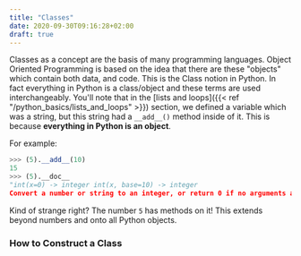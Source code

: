 ```yaml
---
title: "Classes"
date: 2020-09-30T09:16:28+02:00
draft: true
---
```


Classes as a concept are the basis of many programming languages. Object Oriented Programming is based on the idea that there are these "objects" which contain both data, and code. This is the Class notion in Python. In fact everything in Python is a class/object and these terms are used interchangeably. You'll note that in the [lists and loops]({{< ref "/python_basics/lists_and_loops" >}}) section, we defined a variable which was a string, but this string had a `__add__()` method inside of it. This is because **everything in Python is an object**.

For example:

```python
>>> (5).__add__(10)
15
>>> (5).__doc__
"int(x=0) -> integer int(x, base=10) -> integer
Convert a number or string to an integer, or return 0 if no arguments are given.  If x is a number, return x.__int__().  For floating point numbers, this truncates towards zero.  If x is not a number or if base is given, then x must be a string, bytes, or bytearray instance representing an integer literal in the given base.  The literal can be preceded by '+' or '-' and be surrounded by whitespace.  The base defaults to 10.  Valid bases are 0 and 2-36. Base 0 means to interpret the base from the string as an integer literal. >>> int('0b100', base=0) 4"
```

Kind of strange right? The number `5` has methods on it! This extends beyond numbers and onto all Python objects.

### How to Construct a Class
